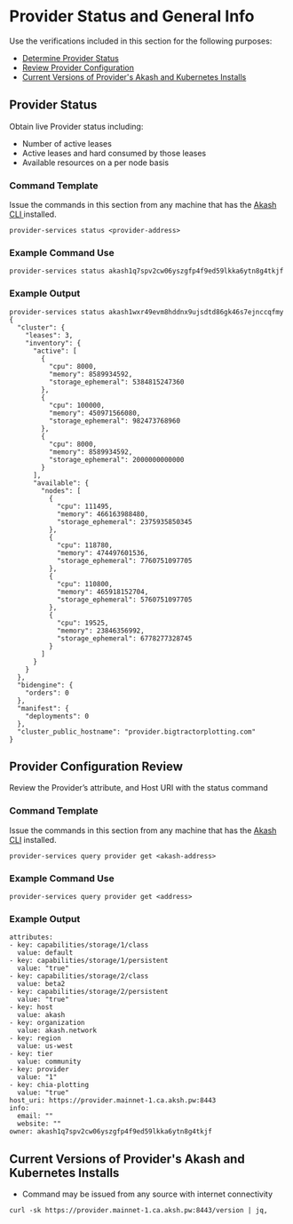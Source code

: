 # Provider Status and General Info

Use the verifications included in this section for the following purposes:

* [Determine Provider Status](provider-status-and-general-info.md#provider-status)
* [Review Provider Configuration](provider-status-and-general-info.md#provider-configuration-review)
* [Current Versions of Provider's Akash and Kubernetes Installs](provider-status-and-general-info.md#current-versions-of-providers-akash-and-kubernetes-installs)&#x20;

## Provider Status

Obtain live Provider status including:

* Number of active leases
* Active leases and hard consumed by those leases
* Available resources on a per node basis

### Command Template

Issue the commands in this section from any machine that has the [Akash CLI ](../../../other-resources/experimental/mainnet4-upgrade-docs/detailed-steps/)installed.

```
provider-services status <provider-address>
```

### Example Command Use

```
provider-services status akash1q7spv2cw06yszgfp4f9ed59lkka6ytn8g4tkjf
```

### Example Output

```
provider-services status akash1wxr49evm8hddnx9ujsdtd86gk46s7ejnccqfmy
{
  "cluster": {
    "leases": 3,
    "inventory": {
      "active": [
        {
          "cpu": 8000,
          "memory": 8589934592,
          "storage_ephemeral": 5384815247360
        },
        {
          "cpu": 100000,
          "memory": 450971566080,
          "storage_ephemeral": 982473768960
        },
        {
          "cpu": 8000,
          "memory": 8589934592,
          "storage_ephemeral": 2000000000000
        }
      ],
      "available": {
        "nodes": [
          {
            "cpu": 111495,
            "memory": 466163988480,
            "storage_ephemeral": 2375935850345
          },
          {
            "cpu": 118780,
            "memory": 474497601536,
            "storage_ephemeral": 7760751097705
          },
          {
            "cpu": 110800,
            "memory": 465918152704,
            "storage_ephemeral": 5760751097705
          },
          {
            "cpu": 19525,
            "memory": 23846356992,
            "storage_ephemeral": 6778277328745
          }
        ]
      }
    }
  },
  "bidengine": {
    "orders": 0
  },
  "manifest": {
    "deployments": 0
  },
  "cluster_public_hostname": "provider.bigtractorplotting.com"
}
```

## Provider Configuration Review

Review the Provider’s attribute, and Host URI with the status command

### Command Template

Issue the commands in this section from any machine that has the [Akash CLI](broken-reference) installed.

```
provider-services query provider get <akash-address>
```

### Example Command Use

```
provider-services query provider get <address>
```

### Example Output

```
attributes:
- key: capabilities/storage/1/class
  value: default
- key: capabilities/storage/1/persistent
  value: "true"
- key: capabilities/storage/2/class
  value: beta2
- key: capabilities/storage/2/persistent
  value: "true"
- key: host
  value: akash
- key: organization
  value: akash.network
- key: region
  value: us-west
- key: tier
  value: community
- key: provider
  value: "1"
- key: chia-plotting
  value: "true"
host_uri: https://provider.mainnet-1.ca.aksh.pw:8443
info:
  email: ""
  website: ""
owner: akash1q7spv2cw06yszgfp4f9ed59lkka6ytn8g4tkjf
```

## Current Versions of Provider's Akash and Kubernetes Installs

* Command may be issued from any source with internet connectivity

```
curl -sk https://provider.mainnet-1.ca.aksh.pw:8443/version | jq,    
```
